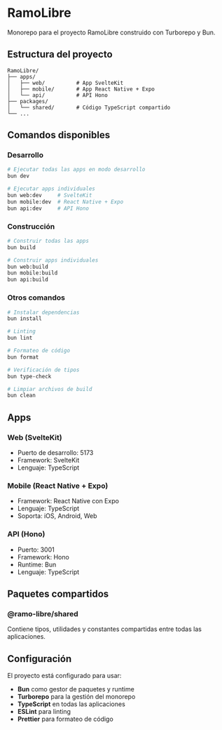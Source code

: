 # RamoLibre

Monorepo para el proyecto RamoLibre construido con Turborepo y Bun.

## Estructura del proyecto

```
RamoLibre/
├── apps/
│   ├── web/          # App SvelteKit
│   ├── mobile/       # App React Native + Expo
│   └── api/          # API Hono
├── packages/
│   └── shared/       # Código TypeScript compartido
└── ...
```

## Comandos disponibles

### Desarrollo
```bash
# Ejecutar todas las apps en modo desarrollo
bun dev

# Ejecutar apps individuales
bun web:dev     # SvelteKit
bun mobile:dev  # React Native + Expo
bun api:dev     # API Hono
```

### Construcción
```bash
# Construir todas las apps
bun build

# Construir apps individuales
bun web:build
bun mobile:build
bun api:build
```

### Otros comandos
```bash
# Instalar dependencias
bun install

# Linting
bun lint

# Formateo de código
bun format

# Verificación de tipos
bun type-check

# Limpiar archivos de build
bun clean
```

## Apps

### Web (SvelteKit)
- Puerto de desarrollo: 5173
- Framework: SvelteKit
- Lenguaje: TypeScript

### Mobile (React Native + Expo)
- Framework: React Native con Expo
- Lenguaje: TypeScript
- Soporta: iOS, Android, Web

### API (Hono)
- Puerto: 3001
- Framework: Hono
- Runtime: Bun
- Lenguaje: TypeScript

## Paquetes compartidos

### @ramo-libre/shared
Contiene tipos, utilidades y constantes compartidas entre todas las aplicaciones.

## Configuración

El proyecto está configurado para usar:
- **Bun** como gestor de paquetes y runtime
- **Turborepo** para la gestión del monorepo
- **TypeScript** en todas las aplicaciones
- **ESLint** para linting
- **Prettier** para formateo de código
